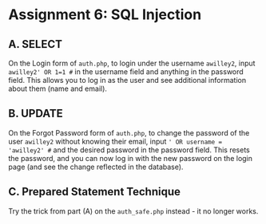 # Assignment 6: SQL Injection

## A. SELECT

On the Login form of `auth.php`, to login under the username `awilley2`, input `awilley2' OR 1=1 #` in the username field and anything in the password field. This allows you to log in as the user and see additional information about them (name and email).

## B. UPDATE

On the Forgot Password form of `auth.php`, to change the password of the user `awilley2` without knowing their email, input `' OR username = 'awilley2' #` and the desired password in the password field. This resets the password, and you can now log in with the new password on the login page (and see the change reflected in the database).

## C. Prepared Statement Technique

Try the trick from part (A) on the `auth_safe.php` instead - it no longer works.

